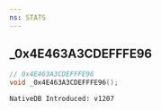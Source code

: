 ```yaml
---
ns: STATS
---
```

## _0x4E463A3CDEFFFE96

```c
// 0x4E463A3CDEFFFE96
void _0x4E463A3CDEFFFE96();
```

```
NativeDB Introduced: v1207
```


